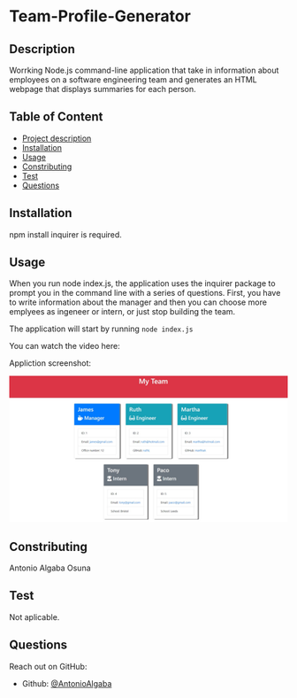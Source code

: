 # Team-Profile-Generator
## Description
Worrking Node.js command-line application that take in information about employees on a software engineering team and generates an HTML webpage that displays summaries for each person.

##  Table of Content
- [Project description](#description)
- [Installation](#installation)
- [Usage](#usage)
- [Constributing](#contributing)
- [Test](#test)
- [Questions](#questions)

  
## Installation
  npm install inquirer is required.

## Usage
When you run node index.js, the application uses the inquirer package to prompt you in the command line with a series of questions. First, you have to write information about the manager and then you can choose more emplyees as ingeneer or intern, or just stop building the team.

The application will start by running `node index.js`




You can watch the video here:


Appliction screenshot:

![screenshot](./assets/screenshot.jpg)

## Constributing
  Antonio Algaba Osuna

## Test 
  Not aplicable.

## Questions

Reach out on GitHub:

- Github: [@AntonioAlgaba](https://github.com/AntonioAlgaba)
  
  
